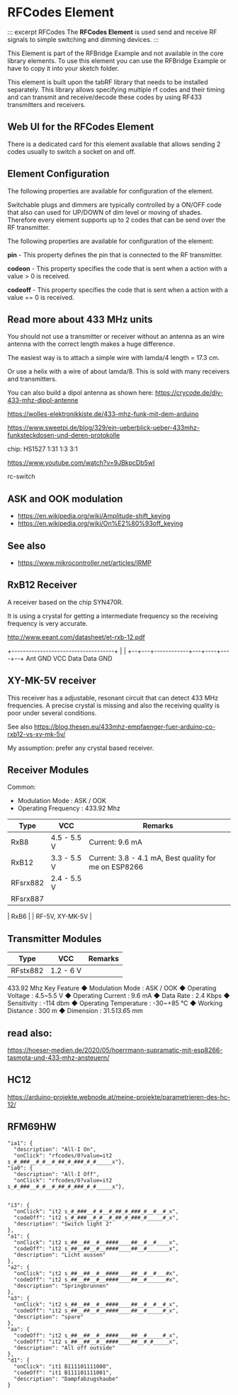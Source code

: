 # RFCodes Element

::: excerpt RFCodes
The **RFCodes Element** is used send and receive RF signals to simple switching and dimming devices.
:::

This Element is part of the RFBridge Example and not available in the core library elements. To use this element you can use the RFBridge Example or have to copy it into your sketch folder. 

This element is built upon the tabRF library that needs to be installed separately.
This library allows specifying multiple rf codes and their timing and can transmit and receive/decode these codes
by using RF433 transmitters and receivers.


## Web UI for the RFCodes Element

There is a dedicated card for this element available that allows sending 2 codes usually to switch a socket on and off.

<!-- ![DigitalOut Web UI](/elements/rfcodesui.png) -->


## Element Configuration

The following properties are available for configuration of the element.

<object data="/element.svg?rfcodes" type="image/svg+xml"></object>

Switchable plugs and dimmers are typically controlled by a ON/OFF code that also can used for UP/DOWN of dim level or moving of shades.
Therefore every element supports up to 2 codes that can be send over the RF transmitter.

The following properties are available for configuration of the element:

**pin** - This property defines the pin that is connected to the RF transmitter.

**codeon** - This property specifies the code that is sent when a action with a value > 0 is received.

**codeoff** - This property specifies the code that is sent when a action with a value == 0 is received.



## Read more about 433 MHz units

You should not use a transmitter or receiver without an antenna
as an wire antenna with the correct length makes a huge difference.

The easiest way is to attach a simple wire with lamda/4 length = 17.3 cm.

Or use a helix with a wire of about lamda/8. This is sold with many receivers and transmitters.

You can also build a dipol antenna as shown here: <https://crycode.de/diy-433-mhz-dipol-antenne>




https://wolles-elektronikkiste.de/433-mhz-funk-mit-dem-arduino

https://www.sweetpi.de/blog/329/ein-ueberblick-ueber-433mhz-funksteckdosen-und-deren-protokolle



chip: HS1527
 1:31
 1:3
 3:1

 https://www.youtube.com/watch?v=9JBkpcDb5wI

rc-switch


## ASK and OOK modulation

* <https://en.wikipedia.org/wiki/Amplitude-shift_keying>
* <https://en.wikipedia.org/wiki/On%E2%80%93off_keying>



## See also

* <https://www.mikrocontroller.net/articles/IRMP>



## RxB12 Receiver

A receiver based on the chip SYN470R.

It is using a crystal for getting a intermediate frequency so the receiving frequency is very accurate. 



http://www.eeant.com/datasheet/et-rxb-12.pdf

+------------------------------------+
|                                    |
+--+---+------------+---+----+----+--+
  Ant GND          VCC Data Data GND


## XY-MK-5V receiver

This receiver has a adjustable, resonant circuit that can detect 433 MHz frequencies. A precise crystal is missing
and also the receiving quality is poor under several conditions.

See also https://blog.thesen.eu/433mhz-empfaenger-fuer-arduino-co-rxb12-vs-xy-mk-5v/

My assumption: prefer any crystal based receiver.


## Receiver Modules

Common:
* Modulation Mode : ASK / OOK 
* Operating Frequency : 433.92 Mhz

| Type            | VCC         | Remarks               |
| --------------- | ----------- | --------------------- |
| RxB8            | 4.5 - 5.5 V | Current: 9.6 mA       |
| RxB12           | 3.3 - 5.5 V | Current: 3.8 - 4.1 mA, Best quality for me on ESP8266 |
| RFsrx882        | 2.4 - 5.5 V
| RFsrx887        | 

| RxB6            |
| RF-5V, XY-MK-5V |

## Transmitter Modules

| Type            | VCC         | Remarks               |
| --------------- | ----------- | --------------------- |
| RFstx882        | 1.2 - 6 V | 


433.92 Mhz
Key Feature
◆ Modulation Mode : ASK / OOK
◆ Operating Voltage : 4.5~5.5 V
◆ Operating Current : 9.6 mA
◆ Data Rate : 2.4 Kbps
◆ Sensitivity : -114 dbm
◆ Operating Temperature : -30~+85 ℃
◆ Working Distance : 300 m
◆ Dimension : 31.5*13.6*5 mm


## read also:

https://hoeser-medien.de/2020/05/hoerrmann-supramatic-mit-esp8266-tasmota-und-433-mhz-ansteuern/


## HC12

https://arduino-projekte.webnode.at/meine-projekte/parametrieren-des-hc-12/

## RFM69HW



```TXT
"ia1": {
  "description": "All-I On",
  "onClick": "rfcodes/0?value=it2 s_#_###__#_#__#_##_#_###_#_#_____x"},
"ia0": {
  "description": "All-I Off",
  "onClick": "rfcodes/0?value=it2 s_#_###__#_#__#_##_#_###_#_#_____x"},


"i3": {
  "onClick": "it2 s_#_###__#_#__#_##_#_###_#__#__#_x",
  "codeOff": "it2 s_#_###__#_#__#_##_#_###_#_____#_x",
  "description": "Switch light 2"
},
"a1": {
  "onClick": "it2 s_##__##__#__####____##__#__#____x",
  "codeOff": "it2 s_##__##__#__####____##__#_______x",
  "description": "Licht aussen"
},
"a2": {
  "onClick": "it2 s_##__##__#__####____##__#__#___#x",
  "codeOff": "it2 s_##__##__#__####____##__#______#x",
  "description": "Springbrunnen"
},
"a3": {
  "onClick": "it2 s_##__##__#__####____##__#__#__#_x",
  "codeOff": "it2 s_##__##__#__####____##__#_____#_x",
  "description": "spare"
},
"aa": {
  "codeOff": "it2 s_##__##__#__####____##__#_____#_x",
  "codeOff": "it2 s_##__##__#__####____##__#_#_____x",
  "description": "All off outside"
},
"d1": {
  "onClick": "it1 B111101111000",
  "codeOff": "it1 B111101111001",
  "description": "Dampfabzugshaube"
}
```
